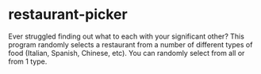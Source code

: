 # restaurant-picker
Ever struggled finding out what to each with your significant other? This program randomly selects a restaurant from a number of different types of food (Italian, Spanish, Chinese, etc). You can randomly select from all or from 1 type.
